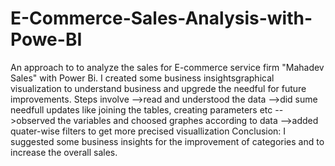 # E-Commerce-Sales-Analysis-with-Powe-BI
An approach to to analyze the sales for E-commerce service firm "Mahadev Sales" with Power Bi. I created some business insightsgraphical visualization to understand business and upgrede the needful for future improvements.
Steps involve
-->read and understood the data
-->did sume needfull updates like joining the tables, creating parameters etc
-->observed the variables and choosed graphes according to data
-->added quater-wise filters to get more precised visuallization
Conclusion:
      I suggested some business insights for the improvement of categories and to increase the overall sales.
